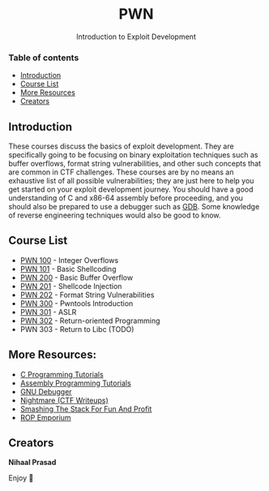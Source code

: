 <h1 align="center">PWN</h1>
  <p align="center">
  Introduction to Exploit Development
  </p>

### Table of contents

- [Introduction](#introduction)
- [Course List](#course-list)
- [More Resources](#more-resources)
- [Creators](#creators)

## Introduction

These courses discuss the basics of exploit development. They are specifically going to be focusing on binary exploitation techniques such as buffer overflows, format string vulnerabilities, and other such concepts that are common in CTF challenges. These courses are by no means an exhaustive list of all possible vulnerabilities; they are just here to help you get started on your exploit development journey. You should have a good understanding of C and x86-64 assembly before proceeding, and you should also be prepared to use a debugger such as [GDB](https://www.gnu.org/software/gdb/). Some knowledge of reverse engineering techniques would also be good to know.

## Course List
- [PWN 100](https://github.com/MasonCompetitiveCyber/ctf-courses/tree/main/Pwn/PWN%20100) - Integer Overflows
- [PWN 101](https://github.com/MasonCompetitiveCyber/ctf-courses/tree/main/Pwn/PWN%20101) - Basic Shellcoding
- [PWN 200](https://github.com/MasonCompetitiveCyber/ctf-courses/tree/main/Pwn/PWN%20200) - Basic Buffer Overflow
- [PWN 201](https://github.com/MasonCompetitiveCyber/ctf-courses/tree/main/Pwn/PWN%20201) - Shellcode Injection
- [PWN 202](https://github.com/MasonCompetitiveCyber/ctf-courses/tree/main/Pwn/PWN%20202) - Format String Vulnerabilities
- [PWN 300](https://github.com/MasonCompetitiveCyber/ctf-courses/tree/main/Pwn/PWN%20300) - Pwntools Introduction
- [PWN 301](https://github.com/MasonCompetitiveCyber/ctf-courses/tree/main/Pwn/PWN%20301) - ASLR
- [PWN 302](https://github.com/MasonCompetitiveCyber/ctf-courses/tree/main/Pwn/PWN%20302) - Return-oriented Programming
- PWN 303 - Return to Libc (TODO)

## More Resources:
- [C Programming Tutorials](https://www.tutorialspoint.com/cprogramming/index.htm)
- [Assembly Programming Tutorials](https://www.tutorialspoint.com/assembly_programming/index.htm)
- [GNU Debugger](https://www.tutorialspoint.com/gnu_debugger/index.htm)
- [Nightmare (CTF Writeups)](https://guyinatuxedo.github.io/index.html)
- [Smashing The Stack For Fun And Profit](http://phrack.org/issues/49/14.html)
- [ROP Emporium](https://ropemporium.com/)

## Creators

**Nihaal Prasad**

Enjoy :metal:

<!--
<br><br>
Note: to upload screenshots/images, put them in the *images* directory and access them like so:<br>
`<p align="left"><img src="https://github.com/MasonCompetitiveCyber/ctf-courses/raw/main/images/goat.jpg" width=50%  height=50%></p>`
<br>or, quicker, but with less adjustability:<br>
`![](https://github.com/MasonCompetitiveCyber/ctf-courses/raw/main/images/goat.jpg)`
-->
